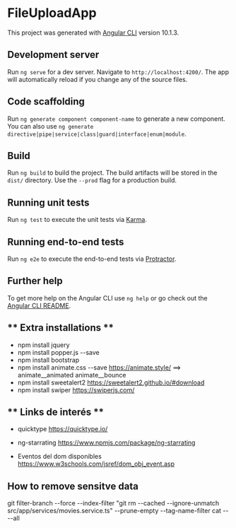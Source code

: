 # FileUploadApp

This project was generated with [Angular CLI](https://github.com/angular/angular-cli) version 10.1.3.

## Development server

Run `ng serve` for a dev server. Navigate to `http://localhost:4200/`. The app will automatically reload if you change any of the source files.

## Code scaffolding

Run `ng generate component component-name` to generate a new component. You can also use `ng generate directive|pipe|service|class|guard|interface|enum|module`.

## Build

Run `ng build` to build the project. The build artifacts will be stored in the `dist/` directory. Use the `--prod` flag for a production build.

## Running unit tests

Run `ng test` to execute the unit tests via [Karma](https://karma-runner.github.io).

## Running end-to-end tests

Run `ng e2e` to execute the end-to-end tests via [Protractor](http://www.protractortest.org/).

## Further help

To get more help on the Angular CLI use `ng help` or go check out the [Angular CLI README](https://github.com/angular/angular-cli/blob/master/README.md).

## ** Extra installations **
* npm install jquery 
* npm install popper.js --save 
* npm install bootstrap  
* npm install animate.css --save  https://animate.style/  ==> animate__animated animate__bounce
* npm install sweetalert2  https://sweetalert2.github.io/#download
* npm install swiper https://swiperjs.com/


## ** Links de interés  ** 

* quicktype
https://quicktype.io/

* ng-starrating
https://www.npmjs.com/package/ng-starrating

* Eventos del dom disponibles
https://www.w3schools.com/jsref/dom_obj_event.asp

## How to remove sensitve data

git filter-branch --force --index-filter "git rm --cached --ignore-unmatch src/app/services/movies.service.ts" --prune-empty --tag-name-filter cat -- --all